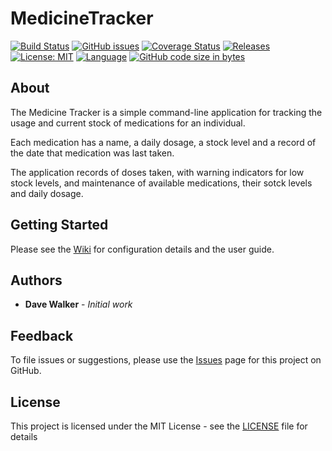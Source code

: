 # MedicineTracker

[![Build Status](https://github.com/davewalker5/MedicineTracker/workflows/.NET%20Core%20CI%20Build/badge.svg)](https://github.com/davewalker5/MedicineTracker/actions)
[![GitHub issues](https://img.shields.io/github/issues/davewalker5/MedicineTracker)](https://github.com/davewalker5/MedicineTracker/issues)
[![Coverage Status](https://coveralls.io/repos/github/davewalker5/MedicineTracker/badge.svg?branch=master)](https://coveralls.io/github/davewalker5/MedicineTracker?branch=master)
[![Releases](https://img.shields.io/github/v/release/davewalker5/MedicineTracker.svg?include_prereleases)](https://github.com/davewalker5/MedicineTracker/releases)
[![License: MIT](https://img.shields.io/badge/License-MIT-blue.svg)](https://github.com/davewalker5/MedicineTracker/blob/main/LICENSE)
[![Language](https://img.shields.io/badge/language-c%23-blue.svg)](https://github.com/davewalker5/MedicineTracker/)
[![GitHub code size in bytes](https://img.shields.io/github/languages/code-size/davewalker5/MedicineTracker)](https://github.com/davewalker5/MedicineTracker/)

## About

The Medicine Tracker is a simple command-line application for tracking the usage and current stock of medications for an individual.

Each medication has a name, a daily dosage, a stock level and a record of the date that medication was last taken.

The application records of doses taken, with warning indicators for low stock levels, and maintenance of available medications, their sotck levels and daily dosage.

## Getting Started

Please see the [Wiki](https://github.com/davewalker5/MedicineTracker/wiki) for configuration details and the user guide.

## Authors

- **Dave Walker** - _Initial work_

## Feedback

To file issues or suggestions, please use the [Issues](https://github.com/davewalker5/MedicineTracker/issues) page for this project on GitHub.

## License

This project is licensed under the MIT License - see the [LICENSE](LICENSE) file for details
